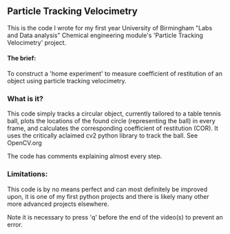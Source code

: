## Particle Tracking Velocimetry
This is the code I wrote for my first year University of Birmingham "Labs and Data analysis" Chemical engineering module's 'Particle Tracking Velocimetry' project. 
#### The brief: 
To construct a 'home experiment' to measure coefficient of restitution of an object using particle tracking velocimetry.

### What is it?
This code simply tracks a circular object, currently tailored to a table tennis ball, plots the locations of the found circle (representing the ball) in every frame, and calculates the corresponding coefficient of restitution (COR).
It uses the critically aclaimed cv2 python library to track the ball. See OpenCV.org

The code has comments explaining almost every step.
### Limitations:
This code is by no means perfect and can most definitely be improved upon, it is one of my first python projects and there is likely many other more advanced projects elsewhere.

Note it is necessary to press 'q' before the end of the video(s) to prevent an error.
